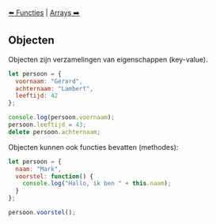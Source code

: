 [⬅️ Functies](./js-101-functies.md) | [Arrays ➡️](./js-101-arrays.md)
## Objecten

Objecten zijn verzamelingen van eigenschappen (key-value).

```js
let persoon = {
  voornaam: "Gérard",
  achternaam: "Lambert",
  leeftijd: 42
};

console.log(persoon.voornaam);
persoon.leeftijd = 43;
delete persoon.achternaam;
```

Objecten kunnen ook functies bevatten (methodes):

```js
let persoon = {
  naam: "Mark",
  voorstel: function() {
    console.log("Hallo, ik ben " + this.naam);
  }
};

persoon.voorstel();
```
